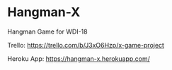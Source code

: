 # Hangman-X

Hangman Game for WDI-18

Trello:
https://trello.com/b/J3xO6Hzp/x-game-project

Heroku App:
https://hangman-x.herokuapp.com/
